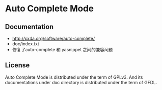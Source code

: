 Auto Complete Mode
==================

Documentation
-------------

* http://cx4a.org/software/auto-complete/
* doc/index.txt
* 修复了auto-complete 和 yasnippet 之间的兼容问题  

License
-------

Auto Complete Mode is distributed under the term of GPLv3. And its documentations under doc directory is distributed under the term of GFDL.
